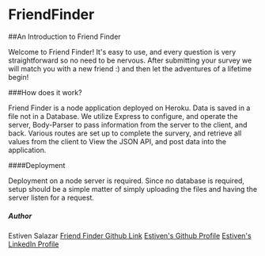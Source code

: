 # FriendFinder


##An Introduction to Friend Finder

Welcome to Friend Finder! It's easy to use, and every question is very straightforward so no need to be nervous. After submitting your survey we will match you with a new friend :) and then let the adventures of a lifetime begin!


###How does it work?

Friend Finder is a node application deployed on Heroku. Data is saved in a file not in a Database. We utilize Express to configure, and operate the server, Body-Parser to pass information from the server to the client, and back. Various routes are set up to complete the survery, and retrieve all values from the client to View the JSON API, and post data into the application.


####Deployment

Deployment on a node server is required. Since no database is required, setup should be a simple matter of simply uploading the files and having the server listen for a request.  


##### Author
Estiven Salazar 
[Friend Finder Github Link](https://github.com/estivensal7/FriendFinder)
[Estiven's Github Profile](https://github.com/estivensal7)
[Estiven's LinkedIn Profile](https://www.linkedin.com/in/estiven-salazar-39a099118/)
